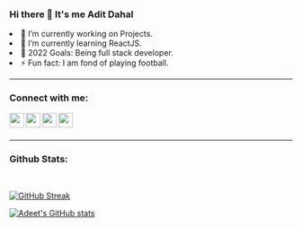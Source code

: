 ### Hi there 👋 It's me Adit Dahal 

<li> 🔭 I’m currently working on Projects.</li>
<li> 🌱 I’m currently learning ReactJS.</li>
<li> 🥅 2022 Goals: Being full stack developer.</li>
<li> ⚡ Fun fact: I am fond of playing football.</li>

---
### Connect with me:
[<img align="left" alt="AdeetDahal | Twitter" style="color: white;" width="26px" src="https://img.icons8.com/color/48/000000/twitter--v1.png" />][twitter]
[<img align="left" alt="AdeetDahal | Facebook" style="color: white;" width="26px" src="https://img.icons8.com/color/facebook.png" />][facebook]
[<img align="left" alt="AdeetDahal | LinkedIn" style="color: white;" width="26px" src="https://img.icons8.com/color/48/000000/linkedin-circled--v3.png" />][linkedin]
[<img align="left" alt="AdeetDahal | Instagram" style="color: white;" width="26px" src="https://img.icons8.com/color/48/000000/instagram-new--v2.png" />][instagram]


</br>
</br>

---
### Github Stats:
</br>

[![GitHub Streak](http://github-readme-streak-stats.herokuapp.com?user=Adeetdahal&theme=dark&date_format=M%20j%5B%2C%20Y%5D)](https://git.io/streak-stats)

[![Adeet's GitHub stats](https://github-readme-stats.vercel.app/api?username=Adeetdahal&theme=dark)](https://github.com/anuraghazra/github-readme-stats)

[twitter]:https://twitter.com/adit_dahal
[instagram]:https://www.instagram.com/aditdahal
[linkedin]:https://www.linkedin.com/in/adit-dahal
[facebook]:https://www.facebook.com/adeetdahal.1/
